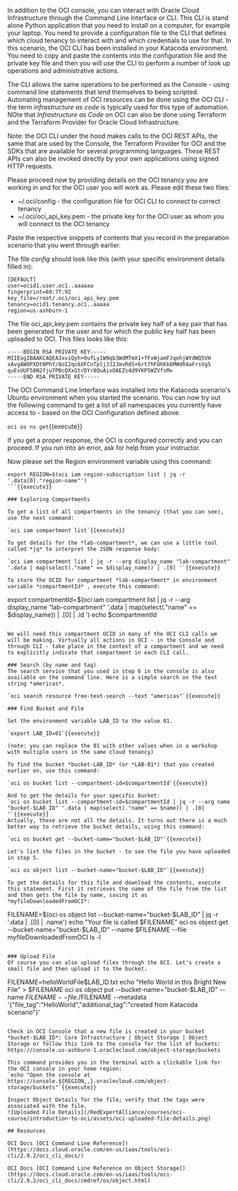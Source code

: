 In addition to the OCI console, you can interact with Oracle Cloud Infrastructure through the Command Line Interface or CLI. This CLI is stand alone Python application that you need to install on a computer, for example your laptop. You need to provide a configuration file to the CLI that defines which cloud tenancy to interact with and which credentials to use for that. In this scenario, the OCI CLI has been installed in your Katacoda environment. You need to copy and paste the contents into the configuration file and the private key  file and then you will use the CLI to perform a number of look up operations and administrative actions.  

The CLI allows the same operations to be performed as the Console - using command line statements that lend themselves to being scripted. Automating management of OCI resources can be done using the OCI CLI - the term *infrastructure as code* is typically used for this type of automation. NOte that *Infrastructure as Code* on OCI can also be done using Terraform and the Terraform Provider for Oracle Cloud Infrastructure.

Note: the OCI CLI under the hood makes calls to the OCI REST APIs, the same that are used by the Console, the Terraform Provider for OCI and the SDKs that are available for several programming languages. These REST APIs can also be invoked directly by your own applications using signed HTTP requests.  

Please proceed now by providing details on the OCI tenancy you are working in and for the OCI user you will work as. Please edit these two files:

* ~/.oci/config - the configuration file for OCI CLI to connect to correct tenancy
* ~/.oci/oci_api_key.pem - the private key for the OCI user as whom you will connect to the OCI tenancy

Paste the respective snippets of contents that you record in the preparation scenario that you went through earlier.

The file *config* should look like this (with your specific environment details filled in):
```
[DEFAULT]
user=ocid1.user.oc1..aaaaaa
fingerprint=69:7f:92
key_file=/root/.oci/oci_api_key.pem
tenancy=ocid1.tenancy.oc1..aaaaa
region=us-ashburn-1
```
The file oci_api_key.pem contains the private key half of a key pair that has been generated for the user and for which the public key half has been uploaded to OCI. This files looks like this:
```
-----BEGIN RSA PRIVATE KEY-----
MIIEogIBAAKCAQEA3xviQyh+0ufLy1W9qb3WdMTmX1+fFxWjamFJqehjWYdWQ5VH
xAvgAWOPXDtNPhY/8oI2qc6XFCnTpljJJ2JmvRdS+6rt7hFOhKk6MWdR4aFrsVg5
quEsUUF58N2fju7PBcQXxGtrDYr8QuAixOAEZs4d9YKP5WZVfsM=
-----END RSA PRIVATE KEY-----
```

The OCI Command Line Interface was installed into the Katacoda scenario's Ubuntu environment when you started the scenario. You can now try out the following command to get a list of all namespaces you currently have access to - based on the OCI Configuration defined above.

`oci os ns get`{{execute}} 

If you get a proper response, the OCI is configured correctly and you can proceed. If you run into an error, ask for help from your instructor.

Now please set the Region environment variable using this command:

```
export REGION=$(oci iam region-subscription list | jq -r '.data[0]."region-name"')
```{{execute}}

### Exploring Compartments

To get a list of all compartments in the tenancy (that you can see), use the next command:

`oci iam compartment list`{{execute}}

To get details for the *lab-compartment*, we can use a little tool called *jq* to interpret the JSON response body:

`oci iam compartment list | jq -r --arg display_name "lab-compartment" '.data | map(select(."name" == $display_name)) | .[0] '`{{execute}}

To store the OCID for compartment *lab-compartment* in environment variable *compartmentId* , execute this command:

```
export compartmentId=$(oci iam compartment list | jq -r --arg display_name "lab-compartment" '.data | map(select(."name" == $display_name)) | .[0] | .id ')
echo $compartmentId
```{{execute}}

We will need this compartment OCID in many of the OCI CLI calls we will be making. Virtually all actions in OCI - in the Console and through CLI - take place in the context of a compartment and we need to explicitly indicate that compartment in each CLI call.

### Search (by name and tag)
The search service that you used in step 6 in the console is also available on the command line. Here is a simple search on the text string *americas*. 

`oci search resource free-text-search --text "americas"`{{execute}}

### Find Bucket and File

Set the environment variable LAB_ID to the value 01. 

`export LAB_ID=01`{{execute}}

(note: you can replace the 01 with other values when in a workshop with multiple users in the same cloud tenancy)

To find the bucket *bucket-LAB_ID* (or *LAB-01*) that you created earlier on, use this command:

`oci os bucket list --compartment-id=$compartmentId`{{execute}}

And to get the details for your specific bucket:
`oci os bucket list --compartment-id=$compartmentId | jq -r --arg name "bucket-$LAB_ID" '.data | map(select(."name" == $name)) | .[0] '`{{execute}}
Actually, these are not all the details. It turns out there is a much better way to retrieve the bucket details, using this command:

`oci os bucket get --bucket-name="bucket-$LAB_ID"`{{execute}}

Let's list the files in the bucket - to see the file you have uploaded in step 5.

`oci os object list --bucket-name="bucket-$LAB_ID"`{{execute}}

To get the details for this file and download the contents, execute this statement. First it retrieves the name of the file from the list and then gets the file by name, saving it as *myfileDownloadedFromOCI*:
```
FILENAME=$(oci os object list --bucket-name="bucket-$LAB_ID" | jq -r  '.data | .[0] | .name')
echo "Your file is called $FILENAME"
oci os object get --bucket-name="bucket-$LAB_ID" --name $FILENAME --file myfileDownloadedFromOCI
ls -l
```{{execute}}

### Upload File
Of course you can also upload files through the OCI. Let's create a small file and then upload it to the bucket.
```
FILENAME=helloWorldFile$LAB_ID.txt
echo "Hello World in this Bright New File" > $FILENAME
oci os object put --bucket-name="bucket-$LAB_ID" --name $FILENAME --file ./$FILENAME --metadata '{"file_tag":"HelloWorld","additional_tag":"created from Katacoda scenario"}'
```{{execute}}

Check in OCI Console that a new file is created in your bucket *bucket-$LAB_ID*: Core Infrastructure | Object Storage | Object Storage or follow this link to the console for the list of buckets: https://console.us-ashburn-1.oraclecloud.com/object-storage/buckets

This command provides you in the terminal with a clickable link for the OCI console in your home region:
`echo "Open the console at https://console.${REGION,,}.oraclecloud.com/object-storage/buckets"`{{execute}}

Inspect Object Details for the file; verify that the tags were associated with the file.
![Uploaded File Details](/RedExpertAlliance/courses/oci-course/introduction-to-oci/assets/oci-uploaded-file-details.png)

## Resources

OCI Docs [OCI Command Line Reference])(https://docs.cloud.oracle.com/en-us/iaas/tools/oci-cli/2.9.2/oci_cli_docs/)

OCI Docs [OCI Command Line Reference on Object Storage])(https://docs.cloud.oracle.com/en-us/iaas/tools/oci-cli/2.9.2/oci_cli_docs/cmdref/os/object.html)